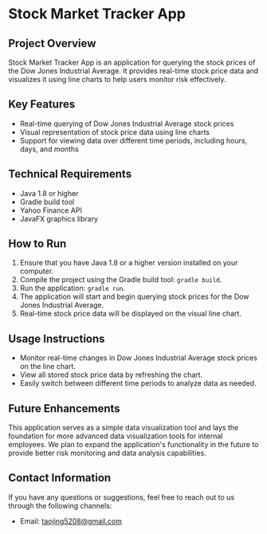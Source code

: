 # Stock Market Tracker App

## Project Overview
Stock Market Tracker App is an application for querying the stock prices of the Dow Jones Industrial Average. It provides real-time stock price data and visualizes it using line charts to help users monitor risk effectively.

## Key Features
- Real-time querying of Dow Jones Industrial Average stock prices
- Visual representation of stock price data using line charts
- Support for viewing data over different time periods, including hours, days, and months

## Technical Requirements
- Java 1.8 or higher
- Gradle build tool
- Yahoo Finance API
- JavaFX graphics library

## How to Run
1. Ensure that you have Java 1.8 or a higher version installed on your computer.
2. Compile the project using the Gradle build tool: `gradle build`.
3. Run the application: `gradle run`.
4. The application will start and begin querying stock prices for the Dow Jones Industrial Average.
5. Real-time stock price data will be displayed on the visual line chart.

## Usage Instructions
- Monitor real-time changes in Dow Jones Industrial Average stock prices on the line chart.
- View all stored stock price data by refreshing the chart.
- Easily switch between different time periods to analyze data as needed.

## Future Enhancements
This application serves as a simple data visualization tool and lays the foundation for more advanced data visualization tools for internal employees. We plan to expand the application's functionality in the future to provide better risk monitoring and data analysis capabilities.

## Contact Information
If you have any questions or suggestions, feel free to reach out to us through the following channels:
- Email: taojing5208@gmail.com
